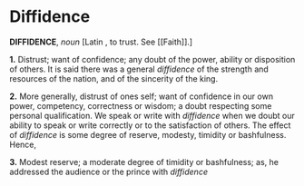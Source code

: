 # Diffidence

**DIFFIDENCE**, _noun_ \[Latin , to trust. See [[Faith]].\]

**1.** Distrust; want of confidence; any doubt of the power, ability or disposition of others. It is said there was a general _diffidence_ of the strength and resources of the nation, and of the sincerity of the king.

**2.** More generally, distrust of ones self; want of confidence in our own power, competency, correctness or wisdom; a doubt respecting some personal qualification. We speak or write with _diffidence_ when we doubt our ability to speak or write correctly or to the satisfaction of others. The effect of _diffidence_ is some degree of reserve, modesty, timidity or bashfulness. Hence,

**3.** Modest reserve; a moderate degree of timidity or bashfulness; as, he addressed the audience or the prince with _diffidence_